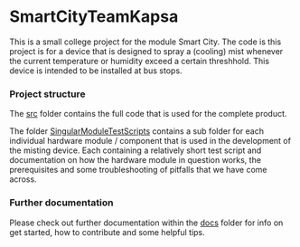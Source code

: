 # SmartCityTeamKapsa
This is a small college project for the module Smart City. The code is this project is for a device that is designed to spray a (cooling) mist whenever the current temperature or humidity exceed a certain threshhold. This device is intended to be installed at bus stops.

### Project structure
The [src](./src) folder contains the full code that is used for the complete product.

The folder [SingularModuleTestScripts](./SingularModuleTestScripts/) contains a sub folder for each individual hardware module / component that is used in the development of the misting device. Each containing a relatively short test script and documentation on how the hardware module in question works, the prerequisites and some troubleshooting of pitfalls that we have come across.

### Further documentation
Please check out further documentation within the [docs](./docs) folder for info on get started, how to contribute and some helpful tips.
